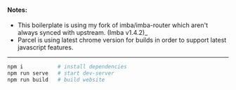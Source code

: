 #### Notes: 

- This boilerplate is using my fork of imba/imba-router which aren't always synced with upstream. (Imba v1.4.2)_
- Parcel is using latest chrome version for builds in order to support latest javascript features.
	
---

```sh
npm i         	# install dependencies
npm run serve 	# start dev-server
npm run build 	# build website
```
